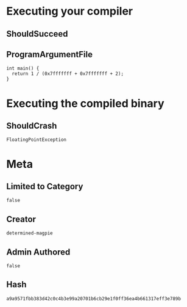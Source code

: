 # Executing your compiler

## ShouldSucceed

## ProgramArgumentFile

```
int main() {
  return 1 / (0x7fffffff + 0x7fffffff + 2);
}

```

# Executing the compiled binary

## ShouldCrash

```
FloatingPointException
```

# Meta

## Limited to Category

```
false
```

## Creator

```
determined-magpie
```

## Admin Authored

```
false
```

## Hash

```
a9a9571fbb383d42c0c4b3e99a20701b6cb29e1f0ff36ea4b661317eff3e789b
```
